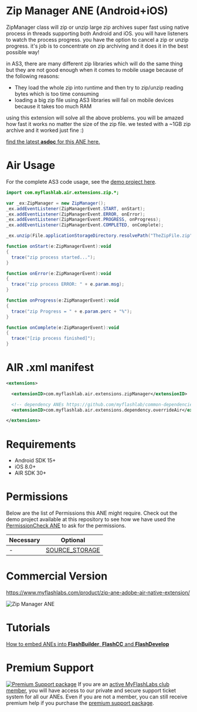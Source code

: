 # Zip Manager ANE (Android+iOS)
ZipManager class will zip or unzip large zip archives super fast using native process in threads supporting both Android and iOS. you will have listeners to watch the process progress. you have the option to cancel a zip or unzip progress. it's job is to concentrate on zip archiving and it does it in the best possible way!

in AS3, there are many different zip libraries which will do the same thing but they are not good enough when it comes to mobile usage because of the following reasons:

* They load the whole zip into runtime and then try to zip/unzip reading bytes which is too time consuming
* loading a big zip file using AS3 libraries will fail on mobile devices because it takes too much RAM

using this extension will solve all the above problems. you will be amazed how fast it works no matter the size of the zip file. we tested with a ~1GB zip archive and it worked just fine :) 

[find the latest **asdoc** for this ANE here.](http://myflashlab.github.io/asdoc/com/myflashlab/air/extensions/zip/package-detail.html)

# Air Usage
For the complete AS3 code usage, see the [demo project here](https://github.com/myflashlab/zipManager-ANE/blob/master/AIR/src/Main.as).

```actionscript
import com.myflashlab.air.extensions.zip.*;

var _ex:ZipManager = new ZipManager();
_ex.addEventListener(ZipManagerEvent.START, onStart);
_ex.addEventListener(ZipManagerEvent.ERROR, onError);
_ex.addEventListener(ZipManagerEvent.PROGRESS, onProgress);
_ex.addEventListener(ZipManagerEvent.COMPLETED, onComplete);

_ex.unzip(File.applicationStorageDirectory.resolvePath("TheZipFile.zip"), File.applicationStorageDirectory.resolvePath("unzipLocation"));

function onStart(e:ZipManagerEvent):void
{
  trace("zip process started...");
}

function onError(e:ZipManagerEvent):void
{
  trace("zip process ERROR: " + e.param.msg);
}

function onProgress(e:ZipManagerEvent):void
{
  trace("zip Progress = " + e.param.perc + "%");
}

function onComplete(e:ZipManagerEvent):void
{
  trace("[zip process finished]");
}
```

# AIR .xml manifest
```xml
<extensions>

  <extensionID>com.myflashlab.air.extensions.zipManager</extensionID>

  <!-- dependency ANEs https://github.com/myflashlab/common-dependencies-ANE -->
  <extensionID>com.myflashlab.air.extensions.dependency.overrideAir</extensionID>

</extensions>
```

# Requirements
* Android SDK 15+
* iOS 8.0+
* AIR SDK 30+

# Permissions
Below are the list of Permissions this ANE might require. Check out the demo project available at this repository to see how we have used the [PermissionCheck ANE](http://www.myflashlabs.com/product/native-access-permission-check-settings-menu-air-native-extension/) to ask for the permissions.

Necessary | Optional
--------------------------- | ---------------------------
- | [SOURCE_STORAGE](https://myflashlab.github.io/asdoc/com/myflashlab/air/extensions/nativePermissions/PermissionCheck.html#SOURCE_STORAGE)  

# Commercial Version
https://www.myflashlabs.com/product/zip-ane-adobe-air-native-extension/

![Zip Manager ANE](https://www.myflashlabs.com/wp-content/uploads/2015/11/product_adobe-air-ane-extension-zip-manager-2018-595x738.jpg)

# Tutorials
[How to embed ANEs into **FlashBuilder**, **FlashCC** and **FlashDevelop**](https://www.youtube.com/watch?v=Oubsb_3F3ec&list=PL_mmSjScdnxnSDTMYb1iDX4LemhIJrt1O)  

# Premium Support #
[![Premium Support package](https://www.myflashlabs.com/wp-content/uploads/2016/06/professional-support.jpg)](https://www.myflashlabs.com/product/myflashlabs-support/)
If you are an [active MyFlashLabs club member](https://www.myflashlabs.com/product/myflashlabs-club-membership/), you will have access to our private and secure support ticket system for all our ANEs. Even if you are not a member, you can still receive premium help if you purchase the [premium support package](https://www.myflashlabs.com/product/myflashlabs-support/).